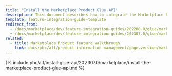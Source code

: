 ```yaml
---
title: "Install the Marketplace Product Glue API"
description: This document describes how to integrate the Marketplace Product Glue API feature into a Spryker project.
template: feature-integration-guide-template
redirect_from:
  - /docs/marketplace/dev/feature-integration-guides/202200.0/glue/marketplace-product-feature-integration.html
  - /docs/marketplace/dev/feature-integration-guides/202307.0/glue/marketplace-product-feature-integration.html
related:
  - title: Marketplace Product feature walkthrough
    link: docs/pbc/all/product-information-management/page.version/marketplace/marketplace-product-feature-overview.html
---
```


{% include pbc/all/install-glue-api/202307.0/marketplace/install-the-marketplace-product-glue-api.md %} <!-- To edit, see /_includes/pbc/all/install-glue-api/202307.0/marketplace/install-the-marketplace-product-glue-api.md -->
